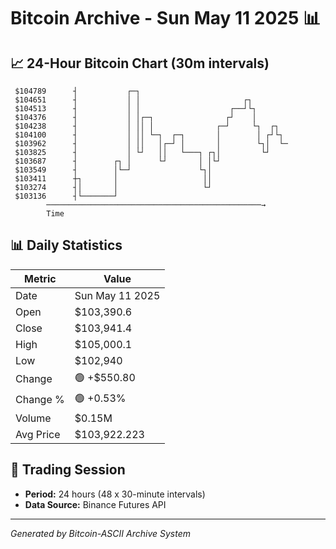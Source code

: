 # Bitcoin Archive - Sun May 11 2025 📊

## 📈 24-Hour Bitcoin Chart (30m intervals)

```
 $104789      ┤           ┌─┐                                  
 $104651      ┤           │ │                       ┌┐         
 $104513      ┤           │ │                    ┌──┘└┐        
 $104376      ┤           │ │┌─┐                ┌┘    │        
 $104238      ┤           │ ││ │              ┌─┘     └┐  ┌┐   
 $104100      ┤           │ ││ └─┐  ┌─┐       │        │ ┌┘└┐  
 $103962      ┤           │ ││   │┌─┘ │       │        └┐│  └─ 
 $103825      ┤           │ └┘   ││   └───┐ ┌┐│         └┘     
 $103687      ┤        ┌┐ │      └┘       │ │└┘                
 $103549      ┤        │└─┘               └┐│                  
 $103411      ┼┐       │                   ││                  
 $103274      ┤│       │                   └┘                  
 $103136      ┤└───────┘                                       
        ────────────────────────────────────────────────→
        Time
```

## 📊 Daily Statistics

| Metric | Value |
|--------|-------|
| Date | Sun May 11 2025 |
| Open | $103,390.6 |
| Close | $103,941.4 |
| High | $105,000.1 |
| Low | $102,940 |
| Change | 🟢 +$550.80 |
| Change % | 🟢 +0.53% |
| Volume | $0.15M |
| Avg Price | $103,922.223 |

## 📅 Trading Session

- **Period:** 24 hours (48 x 30-minute intervals)
- **Data Source:** Binance Futures API

---
*Generated by Bitcoin-ASCII Archive System*
